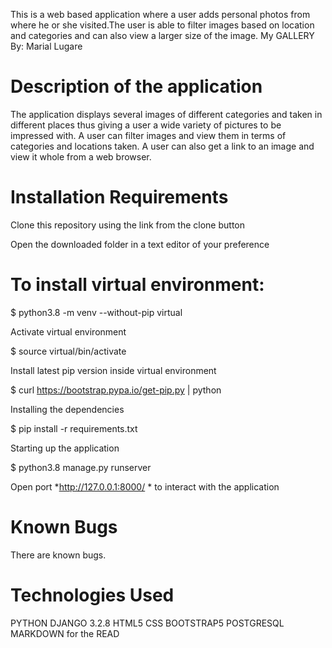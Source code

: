 
This is a web based application where a user adds personal photos from where he or she visited.The user is able to filter images based on location and categories and can also view a larger size of the image.
My GALLERY
By: Marial Lugare
# Description of the application
The application displays several images of different categories and taken in different places thus giving a user a wide variety of pictures to be impressed with.
A user can filter images and view them in terms of categories and locations taken.
A user can also get a link to an image and view it whole from a web browser.
# Installation Requirements
Clone this repository using the link from the clone button

Open the downloaded folder in a text editor of your preference

# To install virtual environment:

$ python3.8 -m venv --without-pip virtual

Activate virtual environment

$ source virtual/bin/activate

Install latest pip version inside virtual environment

$ curl https://bootstrap.pypa.io/get-pip.py | python

Installing the dependencies

$ pip install -r requirements.txt

Starting up the application

$ python3.8 manage.py runserver

Open port *http://127.0.0.1:8000/ * to interact with the application
# Known Bugs
There are known bugs.

# Technologies Used
PYTHON
DJANGO 3.2.8
HTML5
CSS
BOOTSTRAP5
POSTGRESQL
MARKDOWN for the READ
